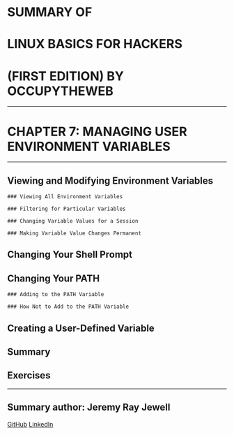# SUMMARY OF 
# **LINUX BASICS FOR HACKERS** 
# (FIRST EDITION) BY OCCUPYTHEWEB

---

# CHAPTER 7: MANAGING USER ENVIRONMENT VARIABLES	

---

## Viewing and Modifying Environment Variables

	### Viewing All Environment Variables

	### Filtering for Particular Variables
	
	### Changing Variable Values for a Session

	### Making Variable Value Changes Permanent

## Changing Your Shell Prompt

## Changing Your PATH

	### Adding to the PATH Variable

	### How Not to Add to the PATH Variable

## Creating a User-Defined Variable

## Summary	

## Exercises

---

## Summary author: **Jeremy Ray Jewell**
[GitHub](https://github.com/jeremyrayjewell)
[LinkedIn](https://www.linkedin.com/in/jeremyrayjewell)
